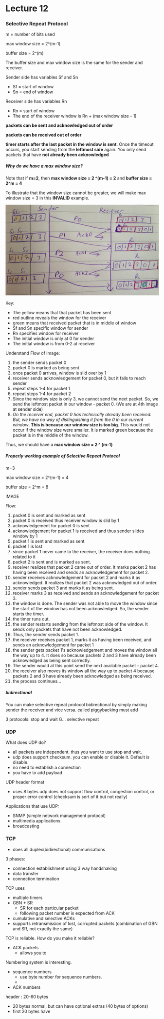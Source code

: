 Lecture 12
===============

### Selective Repeat Protocol

m = number of bits used

max window size = 2^(m-1)

buffer size = 2^(m)

The buffer size and max window size is the same for the sender and receiver.

Sender side has variables Sf and Sn
* Sf = start of window
* Sn = end of window

Receiver side has variables Rn
* Rn = start of window
* The end of the receiver window is Rn + (max window size - 1)


**packets can be sent and acknowledged out of order**

**packets can be received out of order**

**timer starts after the last packet in the window is sent**. Once the timeout occurs, you start sending from the **leftmost side** again. You only send packets that have **not already been acknowledged**

##### Why do we have a max window size?
Note that if **m=2**, then **max window size = 2 ^(m-1) = 2** and **buffer size = 2^m = 4**

To illustrate that the window size cannot be greater, we will make max window size = 3 in this **INVALID** example.

![](lecture_12/e0bcc15ab8f2d0aee001f239a60febb1.png)

Key:
* The yellow means that that packet has been sent
* red outline reveals the window for the receiver
* green means that received packet that is in middle of window
* Sf and Sn specific window for sender
* Rn specifies window for receiver
* The initial window is only at 0 for sender
* The initial window is from 0-2 at receiver

Understand Flow of Image:

1. the sender sends packet 0
2. packet 0 is marked as being sent
3. once packet 0 arrives, window is slid over by 1
4. receiver sends acknowledgement for packet 0, but it fails to reach sender
5. repeat steps 1-4 for packet 1
6. repeat steps 1-4 for packet 2
7. Since the window size is only 3, we cannot send the next packet. So, we send the leftmost packet in our window - packet 0. (We are at 4th image at sender side)
8. *On the receiver end, packet 0 has technically already been received. But, we have no way of distinguishing it from the 0 in our current window*. **This is because our window size is too big**. This would not occur if the window size were smaller. It is marked green because the packet is in the middle of the window.

Thus, we should have a **max window size = 2 ^ (m-1)**


##### Properly working example of Selective Repeat Protocol
m=3

max window size = 2^(m-1) = 4

buffer size = 2^m = 8

IMAGE

Flow:
1. packet 0 is sent and marked as sent
2. packet 0 is received thus receiver window is slid by 1
3. acknowledgement for packet 0 is sent
4. acknowledgement for packet 1 is received and thus sender slides window by 1
5. packet 1 is sent and marked as sent
6. packet 1 is lost
7. since packet 1 never came to the receiver, the receiver does nothing related to it
8. packet 2 is sent and is marked as sent.
9. receiver realizes that packet 2 came out of order. It marks packet 2 has having been received and sends an acknowledgement for packet 2.
10. sender receives acknowledgement for packet 2 and marks it as acknowledged. It realizes that packet 2 was acknowledged out of order.
11. sender sends packet 3 and marks it as being sent.  
12. receiver marks 3 as received and sends an acknowledgement for packet 3.
13. the window is done. The sender was not able to move the window since the start of the window has not been acknowledged. So, the sender starts the timer.
14. the timer runs out.
15. the sender restarts sending from the leftmost side of the window. It sends only packets that have not been acknowledged.
16. Thus, the sender sends packet 1.
17. the receiver receives packet 1, marks it as having been received, and sends an acknowledgement for packet 1
18. the sender gets packet 1's acknowledgement and moves the window all the way up to 4. It does so because packets 2 and 3 have already been acknowledged as being sent correctly.
19. The sender would at this point send the next available packet - packet 4.
20. the receiver also moves its window all the way up to packet 4 because packets 2 and 3 have already been acknowledged as being received.
21. the process continues...



##### bidirectional
You can make selective repeat protocol bidirectional by simply making sender the receiver and vice versa.
  called piggybacking
  must add



3 protocols:
stop and wait
G...
selective repeat


### UDP
What does UDP do?
* all packets are independent. thus you want to use stop and wait.
* udp does support checksum. you can enable or disable it. Default is disable.
* no need to establish a connection
* you have to add payload


UDP header format
* uses 8 bytes
udp does not support flow control, congestion control, or proper error control (checksum is sort of it but not really)

Applications that use UDP:
* SNMP (simple network management protocol)
* multimedia applications
* broadcasting


### TCP
* does all duplex(bidirectional) communications

3 phases:
  * connection establishment using 3 way handshaking
  * data transfer
  * connection termination

TCP uses
* multiple timers
* GBN + SR
  * SR for each particular packet
  * following packet number is expected from ACK
* cumulative and selective ACKs
* supports retransmission of lost, corrupted packets (combination of GBN and SR, not exactly the same)

TCP is reliable. How do you make it reliable?
* ACK packets
  * allows you to


Numbering system is interesting.
* sequence numbers
  * use byte number for sequence numbers.
  *
* ACK numbers


header : 20-60 bytes
  * 20 bytes normal, but can have optional extras (40 bytes of options)
  * first 20 bytes have
